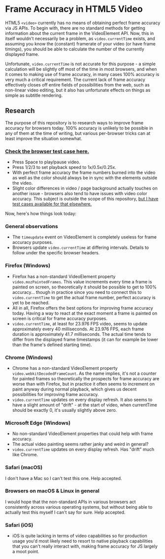 # Frame Accuracy in HTML5 Video

HTML5 `<video>` currently has no means of obtaining perfect frame accuracy via JS APIs. To begin with, there are no standard methods for getting information about the current frame in the VideoElement API. Now, this in itself wouldn't necessarily be a problem, as `video.currentTime` exists, and assuming you know the (constant) framerate of your video (or have frame timings), you should be able to calculate the number of the currently displayed frame.

Unfortunate, `video.currentTime` is not accurate for this purpose - a simple calculation will be slightly off most of the time in most browsers, and when it comes to making use of frame accuracy, in many cases 100% accuracy is very much a critical requirement. The current lack of frame accuracy effectively closes off entire fields of possibilities from the web, such as non-linear video editing, but it also has unfortunate effects on things as simple as subtitle rendering.

## Research

The purpose of this repository is to research ways to improve frame accuracy for browsers today. 100% accuracy is unlikely to be possible in any of them at the time of writing, but various per-browser tricks can at least improve the situation somewhat.

### [Check the browser test case here.](https://daiz.github.io/frame-accurate-ish/)

- Press Space to play/pause video.
- Press 1/2/3 to set playback speed to 1x/0.5x/0.25x.
- With perfect frame accuracy the frame numbers burned into the video as well as the color should always be in sync with the elements outside the video.
- Slight color differences in video / page background actually touches on another issue - browsers also tend to have issues with video color accuracy. This subject is outside the scope of this repository, [but I have test cases available for that elsewhere.](https://daiz.github.io/yuv-to-rgb-in-html5-video/)

Now, here's how things look today:

### General observations

- The `timeupdate` event on VideoElement is completely useless for frame accuracy purposes.
- Browsers update `video.currentTime` at differing intervals. Details to follow under the specific browser headers.

### Firefox (Windows)

- Firefox has a non-standard VideoElement property `video.mozPaintedFrames`. This value increments every time a frame is painted on screen, so theoretically it should be possible to get to 100% accuracy... though in practice since you need to connect this to `video.currentTime` to get the actual frame number, perfect accuracy is yet to be reached.
- All in all, Firefox offers the best options for improving frame accuracy today. Having a way to react at the exact moment a frame is painted on screen is critical for frame accuracy purposes.
- `video.currentTime`, at least for 23.976 FPS video, seems to update approximately every 40 milliseconds. At 23.976 FPS, each frame duration is approximately 41.7 milliseconds. The actual time tends to differ from the displayed frame timestamps (it can for example be lower than the frame's defined starting time).

### Chrome (Windows)

- Chrome has a non-standard VideoElement property `video.webkitDecodedFrameCount`. As the name implies, it's not a counter for painted frames so theoretically the prospects for frame accuracy are worse than with Firefox, but in practice it often seems to increment on paint anyway during normal playback, which gives us decent possibilities for improving frame accuracy.
- `video.currentTime` updates on every display refresh. It also seems to have a slight amount of "drift" - at the start of video, when currentTime should be exactly 0, it's usually slightly above zero.

### Microsoft Edge (Windows)

- No non-standard VideoElement properties that could help with frame accuracy.
- The actual video painting seems rather janky and weird in general?
- `video.currentTime` updates on every display refresh. Has "drift" much like Chrome.

### Safari (macOS)

I don't have a Mac so I can't test this one. Help accepted.

### Browsers on macOS & Linux in general

I would hope that the non-standard APIs in various browsers act consistently across various operating systems, but without being able to actually test this myself I can't say for sure. Help accepted.

### Safari (iOS)

- iOS is quite lacking in terms of video capabilities so for production usage you'd most likely need to resort to native playback capabilities that you can't really interact with, making frame accuracy for JS largely a moot point.
